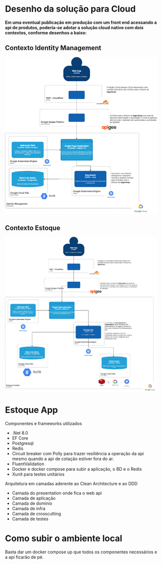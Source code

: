 # Desenho da solução para Cloud

**Em uma eventual publicação em produção com um front end acessando a api de produtos, poderia-se adotar a solução cloud native com dois contextos, conforme desenhos a baixo:**

## Contexto Identity Management

![Alt text](Estoque.API/assets/identity_context.drawio.png)

## Contexto Estoque

![Alt text](Estoque.API/assets/estoque_context.drawio.png)

# Estoque App

Componentes e frameworks utilizados
- .Net 8.0
- EF Core
- Postgresql
- Redis
- Circuit breaker com Polly para trazer resiliência a operação da api mesmo quando a api de cotação estiver fora do ar.
- FluentValidation
- Docker e docker compose para subir a aplicação, o BD e o Redis
- Xunit para testes unitários 


Arquitetura em camadas aderente ao Clean Architecture e ao DDD
- Camada do presentation onde fica o web api
- Camada de aplicação
- Camada de domínio
- Camada de infra
- Camada de crosscutting
- Camada de testes

# Como subir o ambiente local
Basta dar um docker compose up que todos os componentes necessários e a api ficarão de pé.


